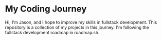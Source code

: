 # My Coding Journey
 Hi, I'm Jason, and I hope to improve my skills in fullstack development.
 This repository is a collection of my projects in this journey.
 I'm following the fullstack development roadmap in roadmap.sh.